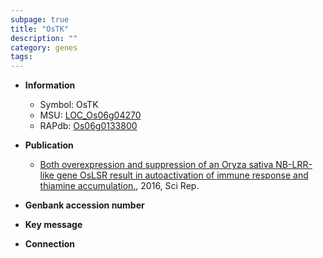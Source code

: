 ```yaml
---
subpage: true
title: "OsTK"
description: ""
category: genes
tags: 
---
```


* **Information**  
    + Symbol: OsTK  
    + MSU: [LOC_Os06g04270](http://rice.plantbiology.msu.edu/cgi-bin/ORF_infopage.cgi?orf=LOC_Os06g04270)  
    + RAPdb: [Os06g0133800](http://rapdb.dna.affrc.go.jp/viewer/gbrowse_details/irgsp1?name=Os06g0133800)  

* **Publication**  
    + [Both overexpression and suppression of an Oryza sativa NB-LRR-like gene OsLSR result in autoactivation of immune response and thiamine accumulation.](http://www.ncbi.nlm.nih.gov/pubmed?term=Both+overexpression+and+suppression+of+an+Oryza+sativa+NB-LRR-like+gene+OsLSR+result+in+autoactivation+of+immune+response+and+thiamine+accumulation.%5BTitle%5D), 2016, Sci Rep.

* **Genbank accession number**  

* **Key message**  

* **Connection**  



